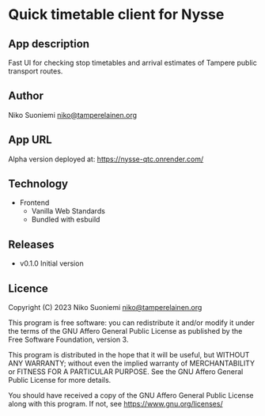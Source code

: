 # Quick timetable client for Nysse

## App description

Fast UI for checking stop timetables and arrival estimates of Tampere public transport routes.

## Author

Niko Suoniemi <niko@tamperelainen.org>

## App URL

Alpha version deployed at: <https://nysse-qtc.onrender.com/>

## Technology

* Frontend
    * Vanilla Web Standards
    * Bundled with esbuild

## Releases

* v0.1.0          Initial version

## Licence

Copyright (C) 2023 Niko Suoniemi <niko@tamperelainen.org>

This program is free software: you can redistribute it and/or modify it under the terms of the GNU Affero General Public License as published by the Free Software Foundation, version 3.

This program is distributed in the hope that it will be useful, but WITHOUT ANY WARRANTY; without even the implied warranty of MERCHANTABILITY or FITNESS FOR A PARTICULAR PURPOSE. See the GNU Affero General Public License for more details.

You should have received a copy of the GNU Affero General Public License along with this program. If not, see <https://www.gnu.org/licenses/>
